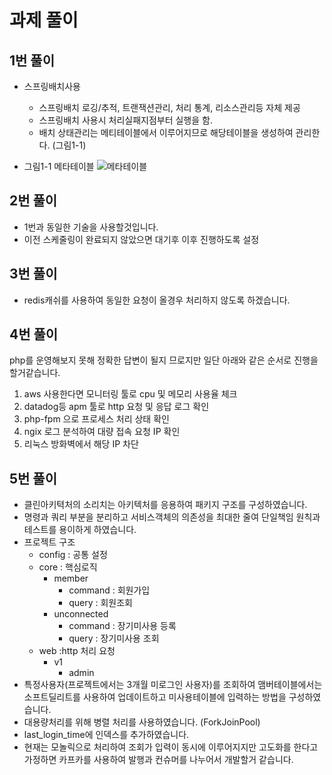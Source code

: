 # 과제 풀이

## 1번 풀이  

* 스프링배치사용
  * 스프링배치 로깅/추적, 트랜잭션관리, 처리 통계, 리소스관리등 자체 제공 
  * 스프링배치 사용시 처리실패지점부터 실행을 함. 
  * 배치 상태관리는 메티테이블에서 이루어지므로 해당테이블을 생성하여 관리한다. (그림1-1) 
   

* 그림1-1 메타테이블
![메타테이블](https://user-images.githubusercontent.com/310264/183274016-5e0a5349-a757-4190-af9d-b928667df3d0.png)


## 2번 풀이 
* 1번과 동일한 기술을 사용할것입니다.
* 이전 스케줄링이 완료되지 않았으면 대기후 이후 진행하도록 설정

## 3번 풀이 
* redis캐쉬를 사용하여 동일한 요청이 올경우 처리하지 않도록 하겠습니다. 

## 4번 풀이
php를 운영해보지 못해 정확한 답변이 될지 므로지만 일단 아래와 같은 순서로 진행을 할거같습니다.
1. aws 사용한다면 모니터링 툴로 cpu 및 메모리 사용율 체크 
2. datadog등 apm 툴로 http 요청 및 응답 로그 확인
3. php-fpm 으로 프로세스 처리 상태 확인  
4. ngix 로그 분석하여 대량 접속 요청 IP 확인 
5. 리눅스 방화벽에서 해당 IP 차단


## 5번 풀이 
* 클린아키텩처의 소리치는 아키텍처를 응용하여 패키지 구조를 구성하였습니다. 
* 명령과 쿼리 부분을 분리하고 서비스객체의 의존성을 최대한 줄여 단일책임 원칙과 테스트를 용이하게 하였습니다.
* 프로젝트 구조 
  * config : 공통 설정
  * core : 핵심로직
    * member 
      * command : 회원가입 
      * query : 회원조회
    * unconnected
      * command : 장기미사용 등록 
      * query : 장기미사용 조회
  * web :http 처리 요청 
    * v1
      * admin 
* 특정사용자(프로젝트에서는 3개월 미로그인 사용자)를 조회하여 맴버테이블에서는 소프트딜리트를 사용하여 업데이트하고 미사용테이블에 입력하는 방법을 구성하였습니다.
* 대용량처리를 위해 병렬 처리를 사용하였습니다. (ForkJoinPool)
* last_login_time에 인덱스를 추가하였습니다.
* 현재는 모놀릭으로 처리하여 조회가 입력이 동시에 이루어지지만 고도화를 한다고 가정하면 카프카를 사용하여 발행과 컨슈머를 나누어서 개발할거 같습니다. 